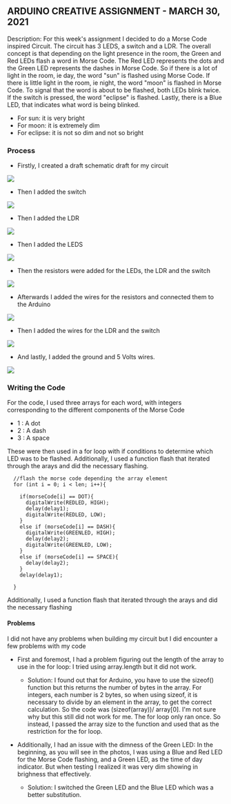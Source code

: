## ARDUINO CREATIVE ASSIGNMENT - MARCH 30, 2021
Description: For this week's assignment I decided to do a Morse Code inspired Circuit. The circuit has 3 LEDS, a switch and a LDR. The overall concept is that 
depending on the light presence in the room, the Green and Red LEDs flash a word in Morse Code. The Red LED represents
the dots and the Green LED represents the dashes in Morse Code. So if there is a lot of light in the room, ie day, the word
"sun" is flashed using Morse Code. If there is little light in the room, ie night, the word "moon" is flashed in Morse Code.
To signal that the word is about to be flashed, both LEDs blink twice. If the switch is pressed, the word "eclipse" is flashed.
Lastly, there is a Blue LED, that indicates what word is being blinked.
 - For sun: it is very bright
 - For moon: it is extremely dim
 - For eclipse: it is not so dim and not so bright


### Process
 - Firstly, I created a draft schematic draft for my circuit

 ![](images/schematicdraft.jpg)
 
 - Then I added the switch

![](images/switch.jpg)

 - Then I added the LDR

![](images/LDR.jpg)

 - Then I added the LEDS

![](images/LED.jpg)

 - Then the resistors were added for the LEDs, the LDR and the switch

![](images/resistors.jpg)

 - Afterwards I added the wires for the resistors and connected them to the Arduino

![](images/wires1.jpg)

 - Then I added the wires for the LDR and the switch

![](images/wires2.jpg)

 - And lastly, I added the ground and 5 Volts wires.
 
 ![](images/wires3.jpg)
 
 ### Writing the Code
 For the code, I used three arrays for each word, with integers corresponding to the different components of the Morse Code
  - 1 : A dot
  - 2 : A dash
  - 3 : A space

These were then used in a for loop with if conditions to determine which LED was to be flashed. Additionally, I used a function flash that iterated through the arays and did the necessary flashing. 

````
  //flash the morse code depending the array element
  for (int i = 0; i < len; i++){
    
    if(morseCode[i] == DOT){
      digitalWrite(REDLED, HIGH);
      delay(delay1);
      digitalWrite(REDLED, LOW);
    }
    else if (morseCode[i] == DASH){
      digitalWrite(GREENLED, HIGH);
      delay(delay2);
      digitalWrite(GREENLED, LOW);      
    }
    else if (morseCode[i] == SPACE){
      delay(delay2);
    }
    delay(delay1);
    
  }
````

Additionally, I used a function flash that iterated through the arays and did the necessary flashing

#### Problems
I did not have any problems when building my circuit but I did encounter a few problems with my code

- First and foremost, I had a problem figuring out the length of the array to use in the for loop: I tried using array.length but it did not work. 
  - Solution: I found out that for Arduino, you have to use the sizeof() function but this returns the number of bytes in the array.
For integers, each number is 2 bytes, so when using sizeof, it is necessary to divide by an element in the array, to get the correct calculation.
So the code was (sizeof(array))/ array[0]. I'm not sure why but this still did not work for me. The for loop only ran once. 
So instead, I passed the array size to the function and used that as the restriction for the for loop.

- Additionally, I had an issue with the dimness of the Green LED: In the beginning, as you will see in the photos, I was using a Blue and Red LED for the Morse Code flashing, and a Green LED, as the time of day indicator. But when testing I realized it was very dim showing in brighness that effectively.
  - Solution: I switched the Green LED and the Blue LED which was a better substitution.
